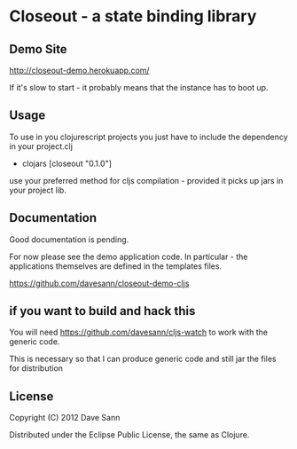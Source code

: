 # Closeout - a state binding library

## Demo Site

http://closeout-demo.herokuapp.com/

If it's slow to start - it probably means that the instance has to boot up.


## Usage

To use in you clojurescript projects you just have to include the dependency in 
your project.clj

* clojars [closeout "0.1.0"]

use your preferred method for cljs compilation - provided it picks up jars 
in your project lib.


## Documentation 

Good documentation is pending.

For now please see the demo application code.
In particular - the applications themselves are defined in the templates 
files.

https://github.com/davesann/closeout-demo-cljs

## if you want to build and hack this

You will need https://github.com/davesann/cljs-watch to work with the generic code.

This is necessary so that I can produce generic code and 
still jar the files for distribution 


## License

Copyright (C) 2012 Dave Sann

Distributed under the Eclipse Public License, the same as Clojure.

